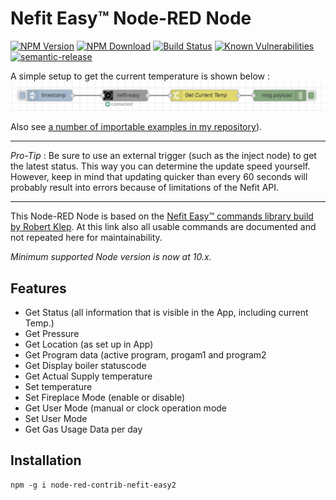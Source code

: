 # Nefit Easy™ Node-RED Node

[![NPM Version](https://img.shields.io/npm/v/node-red-contrib-nefit-easy2)](https://www.npmjs.com/package/node-red-contrib-nefit-easy2)
[![NPM Download](https://img.shields.io/npm/dm/node-red-contrib-nefit-easy2)](https://npmjs.org/package/node-red-contrib-nefit-easy2)
[![Build Status](https://dev.azure.com/raimondb74/Nodered-Nefit-Easy2/_apis/build/status/RaimondB.node-red-contrib-nefit-easy?branchName=master)](https://dev.azure.com/raimondb74/Nodered-Nefit-Easy2/_build/latest?definitionId=2&branchName=master)
[![Known Vulnerabilities](https://snyk.io/test/github/RaimondB/node-red-contrib-nefit-easy/badge.svg?targetFile=package.json)](https://snyk.io/test/github/RaimondB/node-red-contrib-nefit-easy?targetFile=package.json)
[![semantic-release](https://img.shields.io/badge/%20%20%F0%9F%93%A6%F0%9F%9A%80-semantic--release-e10079.svg)](https://github.com/semantic-release/semantic-release)

A simple setup to get the current temperature is shown below :
![alt text](images/nefit-easy-flow.PNG "Example flow")

Also see [a number of importable examples in my repository](https://github.com/RaimondB/node-red-contrib-nefit-easy/tree/master/examples)).

---
*Pro-Tip* : Be sure to use an external trigger (such as the inject node) to get the latest status. This way you can determine the update speed yourself. However, keep in mind that updating quicker than every 60 seconds will probably result into errors because of limitations of the Nefit API.

---

This Node-RED Node is based on the [Nefit Easy™ commands library build by Robert Klep](https://github.com/robertklep/nefit-easy-commands).
At this link also all usable commands are documented and not repeated here for maintainability.

*Minimum supported Node version is now at 10.x.*

## Features

* Get Status (all information that is visible in the App, including current Temp.)
* Get Pressure
* Get Location (as set up in App)
* Get Program data (active program, progam1 and program2
* Get Display boiler statuscode
* Get Actual Supply temperature
* Set temperature
* Set Fireplace Mode (enable or disable)
* Get User Mode (manual or clock operation mode
* Set User Mode
* Get Gas Usage Data per day

## Installation

```shell
npm -g i node-red-contrib-nefit-easy2
```
